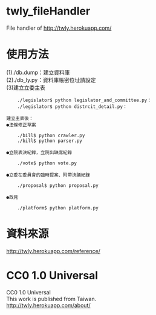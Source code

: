 twly_fileHandler
==========

File handler of http://twly.herokuapp.com/

使用方法
======
(1)./db.dump：建立資料庫	
(2)./db_ly.py：資料庫帳密位址請設定		
(3)建立立委主表
```
    ./legislator$ python legislator_and_committee.py：
    ./legislator$ python distrcit_detail.py：
```

	建立主表後：		
    ●法條修正草案		

```
	./bill$ python crawler.py		
	./bill$ python parser.py		
```

    ●立院表決紀錄，立院出缺席紀錄		

```
	./vote$ python vote.py		
```

	●立委在委員會的臨時提案、附帶決議紀錄		

```
    ./proposal$ python proposal.py
```

	●政見		

```
    ./platform$ python platform.py
```

資料來源
======
http://twly.herokuapp.com/reference/

CC0 1.0 Universal
=================
CC0 1.0 Universal       
This work is published from Taiwan.      
http://twly.herokuapp.com/about/
